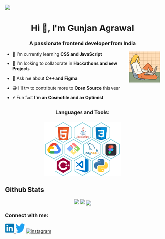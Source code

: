 ![](https://raw.githubusercontent.com/halfrost/halfrost/master/icons/header_.png)


<h1 align="center">Hi 👋, I'm Gunjan Agrawal</h1>
<h3 align="center">A passionate frontend developer from India</h3>

<img width="20%" align="right" alt="Github Image" src="https://github.com/gunjan1622/gunjan1622/blob/main/assets/2.gif" />

- 🌱 I’m currently learning **CSS and JavaScript**

- 👯 I’m looking to collaborate in **Hackathons and new Projects**

- 💬 Ask me about **C++ and Figma**

- 😀 I'll try to contribute more to **Open Source** this year

- ⚡ Fun fact **I'm an Cosmofile and an Optimist**


<p align="left">
</p>


<h3 align="center">Languages and Tools:</h3>
<h3 align="center">
<img width="50%" align="centre" alt="Github Image" src="https://github.com/gunjan1622/gunjan1622/blob/main/assets/Group%201.svg" />
</h3>




## Github Stats
<p align="center">
  <img width="48%" src="https://github-readme-stats.vercel.app/api?username=Gunjan1622&show_icons=true&theme=tokyonight" />
  <img width="48%" src="https://github-readme-streak-stats.herokuapp.com/?user=Gunjan1622&theme=tokyonight" />
  <img src="https://github-readme-stats.vercel.app/api/top-langs/?username=Gunjan1622&theme=tokyonight" align="center" />
</p>

<h3 align="left">Connect with me:</h3>
<p align="left">
<a href="https://www.linkedin.com/in/gunjanagrawal1622/" target="_blank" rel="noreferrer"><img src="https://github.com/devicons/devicon/blob/master/icons/linkedin/linkedin-original.svg" alt="Linkedin" width="30" height="30"/> 
<a href="https://twitter.com/Gunjan1622" target="_blank" rel="noreferrer"><img src="https://github.com/devicons/devicon/blob/master/icons/twitter/twitter-original.svg" alt="twitter" width="30" height="30"/></a>
<a href="https://www.instagram.com/gunjan1622/" target="_blank" rel="noreferrer"><img src="https://image.flaticon.com/icons/png/512/1057/1057248.png" alt="instagram" width="30" height="30"/></a>
</p>

